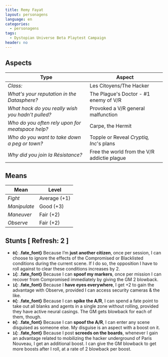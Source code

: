 ```yaml
---
title: Remy Fayat
layout: personagens
language: en
categories:
  - personagens
tags:
  - Dystopian Universe Beta Playtest Campaign
header: no
---
```


## Aspects

| __Type__                                          |   __Aspect__                                       |
|---------------------------------------------------|----------------------------------------------------|
| _Class:_                                          | Les Citoyens/The Hacker                            |
| _What's your reputation in the Datasphere?_       | The Plague's Doctor - #1 enemy of V/R |
| _What hack do you really wish you hadn't pulled?_ | Provoked a V/R general malfunction  |
| _Who do you often rely upon for meatspace help?_  | Carpe, the Hermit |
| _Who do you want to take down a peg or town?_     | Topple or Reveal _Cryptiq, Inc_'s plans |
| _Why did you join la Résistance?_                 | Free the world from the V/R addictie plague |

## Means

| __Mean__     | __Level__    |
|--------------|--------------|
| _Fight_      | Average (+1) |
| _Manipulate_ | Good (+3)    |
| _Maneuver_   | Fair (+2)    |
| _Observe_    | Fair (+2)    |

## Stunts [ Refresh: 2 ] 

+ __`0`{: .fate_font}__ Because I’m __just another citizen__, once per session, I can choose to ignore the effects of the Compromised or Blacklisted conditions during the current scene. If I do so, the opposition I have to roll against to clear these conditions increases by 2.
+ __`1`{: .fate_font}__ Because I can __spoof my markers__, once per mission I can recover from Compromised immediately by giving the GM 2 blowback. 
+ __`1`{: .fate_font}__ Because I __have eyes everywhere__, I get +2 to gain the advantage with Observe, provided I can access security cameras & the like.
+ __`0`{: .fate_font}__ Because I can __spike the A/R__, I can spend a fate point to take out all blanks and agents in a single zone without rolling, provided they have active neural casings. The GM gets blowback for each of them, though.
+ __`0`{: .fate_font}__ Because I can __spoof the A/R__, I can enter any scene disguised as someone else. My disguise is an aspect with a boost on it.
+ __`1`{: .fate_font}__ Because I post __screeds on the boards__, whenever I gain an advantage related to mobilizing the hacker underground of Paris Nouveau, I get an additional boost. I can give the GM blowback to get more boosts after I roll, at a rate of 2 blowback per boost.

